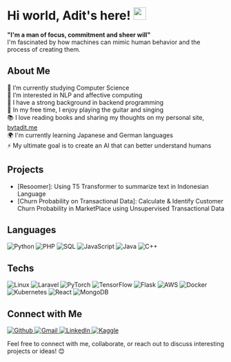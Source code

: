 # Hi world, Adit's here! <img src="https://github.com/TheDudeThatCode/TheDudeThatCode/blob/master/Assets/Hi.gif" width="29px">

<b> "I'm a man of focus, commitment and sheer will"</b><br> I'm fascinated by how machines can mimic human behavior and the process of creating them.

## About Me

🔭 I’m currently studying Computer Science <br>
🌱 I’m interested in NLP and affective computing <br>
💼 I have a strong background in backend programming <br>
🎸 In my free time, I enjoy playing the guitar and singing <br>
📚 I love reading books and sharing my thoughts on my personal site, [bytadit.me](https://bytadit.me) <br>
🌍 I'm currently learning Japanese and German languages <br> 
⚡ My ultimate goal is to create an AI that can better understand humans <br>
  
## Projects

- [Resoomer]: Using T5 Transformer to summarize text in Indonesian Language
- [Churn Probability on Transactional Data]: Calculate & Identify Customer Churn Probability in MarketPlace using Unsupervised Transactional Data

## Languages
![Python](https://img.shields.io/badge/-Python-000?&logo=Python)
![PHP](https://img.shields.io/badge/-PHP-000?&logo=PHP)
![SQL](https://img.shields.io/badge/-SQL-000?&logo=MySQL)
![JavaScript](https://img.shields.io/badge/-JavaScript-000?&logo=JavaScript)
![Java](https://img.shields.io/badge/-Java-000?&logo=Java&logoColor=007396)
![C++](https://img.shields.io/badge/-C++-000?&logo=c%2b%2b&logoColor=00599C)



## Techs
![Linux](https://img.shields.io/badge/-Linux-000?&logo=Linux)
![Laravel](https://img.shields.io/badge/-Laravel-000?&logo=Laravel)
![PyTorch](https://img.shields.io/badge/-PyTorch-000?&logo=PyTorch)
![TensorFlow](https://img.shields.io/badge/-TensorFlow-000?&logo=TensorFlow)
![Flask](https://img.shields.io/badge/-Flask-000?&logo=Flask)
![AWS](https://img.shields.io/badge/-AWS-000?&logo=Amazon-AWS&logoColor=F90)
![Docker](https://img.shields.io/badge/-Docker-000?&logo=Docker)
![Kubernetes](https://img.shields.io/badge/-Kubernetes-000?&logo=Kubernetes)
![React](https://img.shields.io/badge/-React-000?&logo=React)
![MongoDB](https://img.shields.io/badge/-MongoDB-000?&logo=MongoDB)

<!-- ## GitHub Stats -->

<!-- ![Adit's GitHub stats](https://github-readme-stats.vercel.app/api?username=your-username&show_icons=true&theme=radical) -->

## Connect with Me
<p>
  <a href="https://github.com/bytadit" target="_blank">
    <img alt="Github" src="https://img.shields.io/badge/GitHub-%2312100E.svg?&style=for-the-badge&logo=Github&logoColor=white" />
  </a> 
  <a href="mailto:adityabagusp345@gmail.com" target="_blank">
    <img alt="Gmail" src="https://img.shields.io/badge/Gmail-D14836?style=for-the-badge&logo=gmail&logoColor=white" />
  </a>
  <a href="https://www.linkedin.com/in/aditya-bagus-pratama" target="_blank">
    <img alt="LinkedIn" src="https://img.shields.io/badge/LinkedIn-0077B5?style=for-the-badge&logo=linkedin&logoColor=white" />
  </a>
  <a href="https://kaggle.com/bytadit" target="_blank">
    <img alt="Kaggle" src="https://img.shields.io/badge/Kaggle-20BEFF?style=for-the-badge&logo=Kaggle&logoColor=white" />
  </a>
</p>
<!-- - GitHub: [bytadit](https://github.com/bytadit)
- Personal Site: [bytadit.me](https://bytadit.me)
- LinkedIn: [aditya-bagus-pratama](https://www.linkedin.com/in/aditya-bagus-pratama/) -->

Feel free to connect with me, collaborate, or reach out to discuss interesting projects or ideas! 😊

